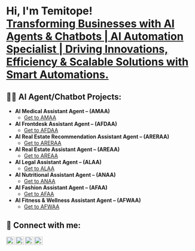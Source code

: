 <h1>Hi, I'm Temitope! <br/><a href="https://github.com/emmrich">Transforming Businesses with AI Agents & Chatbots | AI Automation Specialist | Driving Innovations, Efficiency & Scalable Solutions with Smart Automations. </a></h1>

<h2>👨‍💻 AI Agent/Chatbot Projects:</h2>

- <b>AI Medical Assistant Agent – (AMAA)</b>
  - [Get to AMAA](https://github.com/Emmrich/AI-Medical-Assistant-Agent-AMAA-)
- <b>AI Frontdesk Assistant Agent – (AFDAA)</b>
  - [Get to AFDAA](https://github.com/Emmrich/AI-Front-Desk-Assistant-Agent-AFDAA-)
- <b> AI Real Estate Recommendation Assistant Agent – (ARERAA)</b>
  - [Get to ARERAA](https://github.com/Emmrich/AI-Real-Estate-Recommendation-Assistant-Agent-ARERAA-)
- <b>AI Real Estate Assistant Agent – (AREAA)</b>
  - [Get to AREAA](https://github.com/Emmrich/AI-Real-Estate-Assistant-Agent-AREAA-)
- <b>AI Legal Assistant Agent – (ALAA)</b>
  - [Get to ALAA](https://github.com/joshmadakor1/Package-Delivery-Pathfinding-Algorithm)
- <b>AI Nutritional Assistant Agent – (ANAA)</b>
  - [Get to ANAA](https://github.com/joshmadakor1/Package-Delivery-Pathfinding-Algorithm)
- <b>AI Fashion Assistant Agent – (AFAA)</b>
  - [Get to AFAA](https://github.com/joshmadakor1/Package-Delivery-Pathfinding-Algorithm)
- <b>AI Fitness & Wellness Assistant Agent – (AFWAA)</b>
  - [Get to AFWAA](https://github.com/joshmadakor1/Package-Delivery-Pathfinding-Algorithm)


<h2> 🤳 Connect with me:</h2>

[<img align="left" alt="JoshMadakor | YouTube" width="22px" src="https://cdn.jsdelivr.net/npm/simple-icons@v3/icons/youtube.svg" />][youtube]
[<img align="left" alt="JoshMadakor | Twitter" width="22px" src="https://cdn.jsdelivr.net/npm/simple-icons@v3/icons/twitter.svg" />][twitter]
[<img align="left" alt="Emmrich | LinkedIn" width="22px" src="https://cdn.jsdelivr.net/npm/simple-icons@v3/icons/linkedin.svg" />][linkedin]
[<img align="left" alt="JoshMadakor | Instagram" width="22px" src="https://cdn.jsdelivr.net/npm/simple-icons@v3/icons/instagram.svg" />][instagram]

[twitter]: https://twitter.com/joshmadakor
[youtube]: https://www.youtube.com/c/joshmadakor
[instagram]: https://www.instagram.com/joshmadakor/
[linkedin]: [http://www.linkedin.com/in/temitope-emmanuel-owolaiye-636837377]

<!--
**Emmrich/Emmrich** is a ✨ _special_ ✨ repository because its `README.md` (this file) appears on your GitHub profile.

Here are some ideas to get you started:

- 🔭 I’m currently working on ...
- 🌱 I’m currently learning ...
- 👯 I’m looking to collaborate on ...
- 🤔 I’m looking for help with ...
- 💬 Ask me about ...
- 📫 How to reach me: ...
- 😄 Pronouns: ...
- ⚡ Fun fact: ...
-->
